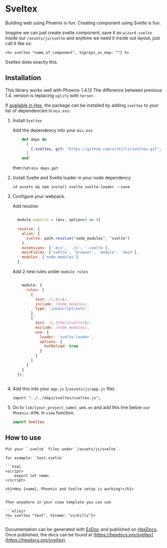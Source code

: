 # Sveltex

Building web using Phoenix is fun.
Creating component using Svelte is fun.

Imagine we can just create svelte component, save it as `wizard.svelte` inside our `/assets/js/svelte` and anytime we need it inside out layout, just call it like so:

`<%= sveltex "name_of_component", %{props_as_map: ""} %>`

Sveltex does exactly this.

## Installation

This library works well with Phoenix 1.4.12
The difference between previous 1.4. version is replacing `uglify` with `terser`.

If [available in Hex](https://hex.pm/docs/publish), the package can be installed
by adding `sveltex` to your list of dependencies in `mix.exs`:

1. Install `Sveltex`

   Add the dependency into your `mix.exs`

   ```elixir
       def deps do
         [
           {:sveltex, git: "https://github.com/virkillz/sveltex.git", tag: "0.1.1"}
         ]
       end`

   ```

   then run `mix deps.get`

2. Install Svelte and Svelte loader in your node dependency

   `cd assets && npm install svelte svelte-loader --save`

3. Configure your webpack.

   Add resolve:

   ```javascript

     module.exports = (env, options) => ({

     resolve: {
       alias: {
         svelte: path.resolve(‘node_modules’, ‘svelte’)
       },
       extensions: ['.mjs', '.js', '.svelte'],
       mainFields: ['svelte', 'browser', 'module', 'main'],
       modules: ['node_modules']
     },
   ```

   Add 2 new rules under `module rules`

   ```javascript

       module: {
         rules: [
           {
             test: /\.mjs$/,
             include: /node_modules/,
             type: 'javascript/auto',
           },
           {
             test: /\.(html|svelte)$/,
             exclude: /node_modules/,
             use: {
               loader: 'svelte-loader',
               options: {
                 hotReload: true
               }
             }
           }
         ]
       }
     });
   ```


    ```

5. Add this into your `app.js` (`/assets/js/app.js` file).

   `import "../../deps/sveltex/sveltex.js";`

6. Go to `lib/[your_project_name]_web.ex` and add this line below `use Phoenix.HTML` in `view` function.

   ```elixir
   import Sveltex
   ```

## How to use

    Put your `.svelte` files under `/assets/js/svelte`.

    for example: `test.svelte`

    ```html
    <script>
        export let name;
    </script>

    <h1>Hey {name}, Phoenix and Svelte setup is working!</h1>
    ```

    Then anywhere in your view template you can use

    ```elixir
    <%= sveltex "test", %{name: "virkillz"}>
    ```

Documentation can be generated with [ExDoc](https://github.com/elixir-lang/ex_doc)
and published on [HexDocs](https://hexdocs.pm). Once published, the docs can
be found at [https://hexdocs.pm/sveltex](https://hexdocs.pm/sveltex).
